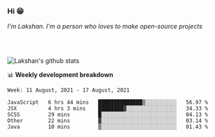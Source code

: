 ### Hi 😁

*I'm Lakshan. I'm a person who loves to make open-source projects*


<br/><br/>

![Lakshan's github stats](https://github-readme-stats.vercel.app/api?username=sandaruwan98&show_icons=true&theme=prussian )<br/>



📊 **Weekly development breakdown**
<!--START_SECTION:waka-->
```text
Week: 11 August, 2021 - 17 August, 2021

JavaScript   6 hrs 44 mins   ██████████████▒░░░░░░░░░░   56.97 % 
JSX          4 hrs 3 mins    ████████▓░░░░░░░░░░░░░░░░   34.33 % 
SCSS         29 mins         █░░░░░░░░░░░░░░░░░░░░░░░░   04.13 % 
Other        22 mins         ▓░░░░░░░░░░░░░░░░░░░░░░░░   03.14 % 
Java         10 mins         ▒░░░░░░░░░░░░░░░░░░░░░░░░   01.43 % 
```
<!--END_SECTION:waka-->

